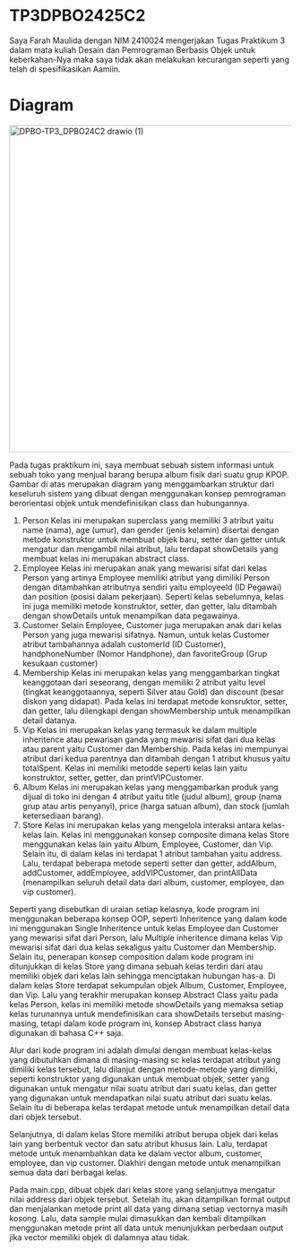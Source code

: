 # TP3DPBO2425C2

Saya Farah Maulida dengan NIM 2410024 mengerjakan Tugas Praktikum 3 dalam mata kuliah Desain dan Pemrograman Berbasis Objek untuk keberkahan-Nya maka saya tidak akan melakukan kecurangan seperti yang telah di spesifikasikan Aamiin.

# Diagram
<img width="881" height="584" alt="DPBO-TP3_DPBO24C2 drawio (1)" src="https://github.com/user-attachments/assets/9cf4f8da-a1c4-4571-b1ac-9ad90d82d937" />


Pada tugas praktikum ini, saya membuat sebuah sistem informasi untuk sebuah toko yang menjual barang berupa album fisik dari suatu grup KPOP. Gambar di atas merupakan diagram yang menggambarkan struktur dari keseluruh sistem yang dibuat dengan menggunakan konsep pemrograman berorientasi objek untuk mendefinisikan class dan hubungannya.

1. Person
   Kelas ini merupakan superclass yang memiliki 3 atribut yaitu name (nama), age (umur), dan gender (jenis kelamin) disertai dengan metode konstruktor untuk membuat objek baru, setter dan getter untuk mengatur dan mengambil nilai atribut, lalu terdapat showDetails yang membuat kelas ini merupakan abstract class.
2. Employee
   Kelas ini merupakan anak yang mewarisi sifat dari kelas Person yang artinya Employee memiliki atribut yang dimiliki Person dengan ditambahkan atributnya sendiri yaitu employeeId (ID Pegawai) dan position (posisi dalam pekerjaan). Seperti kelas sebelumnya, kelas ini juga memiliki metode konstruktor, setter, dan getter, lalu ditambah dengan showDetails untuk menampilkan data pegawainya.
3. Customer
   Selain Employee, Customer juga merupakan anak dari kelas Person yang juga mewarisi sifatnya. Namun, untuk kelas Customer atribut tambahannya adalah customerId (ID Customer), handphoneNumber (Nomor Handphone), dan favoriteGroup (Grup kesukaan customer)
4. Membership
   Kelas ini merupakan kelas yang menggambarkan tingkat keanggotaan dari seseorang, dengan memiliki 2 atribut yaitu level (tingkat keanggotaannya, seperti Silver atau Gold) dan discount (besar diskon yang didapat). Pada kelas ini terdapat metode konsruktor, setter, dan getter, lalu dilengkapi dengan showMembership untuk menampilkan detail datanya.
5. Vip
    Kelas ini merupakan kelas yang termasuk ke dalam multiple inheritence atau pewarisan ganda yang mewarisi sifat dari dua kelas atau parent yaitu Customer dan Membership. Pada kelas ini mempunyai atribut dari kedua parentnya dan ditambah dengan 1 atribut khusus yaitu totalSpent. Kelas ini memiliki metodde seperti kelas lain yaitu konstruktor, setter, getter, dan printVIPCustomer.
6. Album
    Kelas ini merupakan kelas yang menggambarkan produk yang dijual di toko ini dengan 4 atribut yaitu title (judul album), group (nama grup atau artis penyanyi), price (harga satuan album), dan stock (jumlah ketersediaan barang).
7. Store
    Kelas ini merupakan kelas yang mengelola interaksi antara kelas-kelas lain. Kelas ini menggunakan konsep composite dimana kelas Store menggunakan kelas lain yaitu Album, Employee, Customer, dan Vip. Selain itu, di dalam kelas ini terdapat 1 atribut tambahan yaitu address. Lalu, terdapat beberapa metode seperti setter dan getter, addAlbum, addCustomer, addEmployee, addVIPCustomer, dan printAllData (menampilkan seluruh detail data dari album, customer, employee, dan vip customer).

Seperti yang disebutkan di uraian setiap kelasnya, kode program ini menggunakan beberapa konsep OOP, seperti Inheritence yang dalam kode ini menggunakan Single Inheritence untuk kelas Employee dan Customer yang mewarisi sifat dari Person, lalu Multiple inheritence dimana kelas Vip mewarisi sifat dari dua kelas sekaligus yaitu Customer dan Membership. Selain itu, penerapan konsep composition dalam kode program ini ditunjukkan di kelas Store yang dimana sebuah kelas terdiri dari atau memiliki objek dari kelas lain sehingga menciptakan hubungan has-a. Di dalam kelas Store terdapat sekumpulan objek Album, Customer, Employee, dan Vip. Lalu yang terakhir merupakan konsep Abstract Class yaitu pada kelas Person, kelas ini memiliki metode showDetails yang memaksa setiap kelas turunannya untuk mendefinisikan cara showDetails tersebut masing-masing, tetapi dalam kode program ini, konsep Abstract class hanya digunakan di bahasa C++ saja.

Alur dari kode program ini adalah dimulai dengan membuat kelas-kelas yang dibutuhkan dimana di masing-masing sc kelas terdapat atribut yang dimiliki kelas tersebut, lalu dilanjut dengan metode-metode yang dimiliki, seperti konstruktor yang digunakan untuk membuat objek, setter yang digunakan untuk mengatur nilai suatu atribut dari suatu kelas, dan getter yang digunakan untuk mendapatkan nilai suatu atribut dari suatu kelas. Selain itu di beberapa kelas terdapat metode untuk menampilkan detail data dari objek tersebut. 

Selanjutnya, di dalam kelas Store memiliki atribut berupa objek dari kelas lain yang berbentuk vector dan satu atribut khusus lain. Lalu, terdapat metode untuk menambahkan data ke dalam vector album, customer, employee, dan vip customer. Diakhiri dengan metode untuk menampilkan semua data dari berbagai kelas.

Pada main.cpp, dibuat objek dari kelas store yang selanjutnya mengatur nilai address dari objek tersebut. Setelah itu, akan ditampilkan format output dan menjalankan metode print all data yang dimana setiap vectornya masih kosong. Lalu, data sample mulai dimasukkan dan kembali ditampilkan menggunakan metode print all data untuk menunjukkan perbedaan output jika vector memiliki objek di dalamnya atau tidak.
